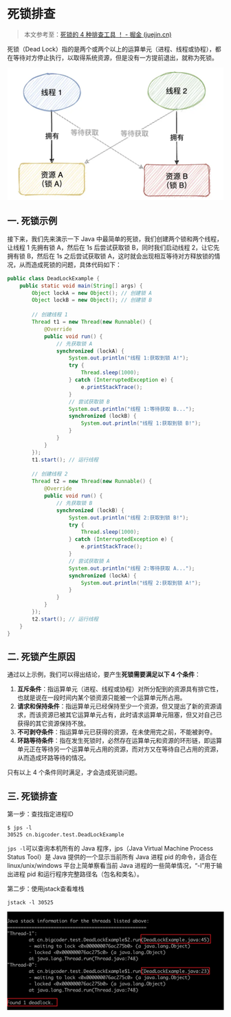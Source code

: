 # 死锁排查

> 本文参考至：[死锁的 4 种排查工具 ！ - 掘金 (juejin.cn)](https://juejin.cn/post/6999790359530176519)

死锁（Dead Lock）指的是两个或两个以上的运算单元（进程、线程或协程），都在等待对方停止执行，以取得系统资源，但是没有一方提前退出，就称为死锁。

![](../images/10.png)

## 一. 死锁示例

接下来，我们先来演示一下 Java 中最简单的死锁，我们创建两个锁和两个线程，让线程 1 先拥有锁 A，然后在 1s 后尝试获取锁 B，同时我们启动线程 2，让它先拥有锁 B，然后在 1s 之后尝试获取锁 A，这时就会出现相互等待对方释放锁的情况，从而造成死锁的问题，具体代码如下：

```java
public class DeadLockExample {
    public static void main(String[] args) {
        Object lockA = new Object(); // 创建锁 A
        Object lockB = new Object(); // 创建锁 B

        // 创建线程 1
        Thread t1 = new Thread(new Runnable() {
            @Override
            public void run() {
                // 先获取锁 A
                synchronized (lockA) {
                    System.out.println("线程 1:获取到锁 A!");
                    try {
                        Thread.sleep(1000);
                    } catch (InterruptedException e) {
                        e.printStackTrace();
                    }
                    // 尝试获取锁 B
                    System.out.println("线程 1:等待获取 B...");
                    synchronized (lockB) {
                        System.out.println("线程 1:获取到锁 B!");
                    }
                }
            }
        });
        t1.start(); // 运行线程

        // 创建线程 2
        Thread t2 = new Thread(new Runnable() {
            @Override
            public void run() {
                // 先获取锁 B
                synchronized (lockB) {
                    System.out.println("线程 2:获取到锁 B!");
                    try {
                        Thread.sleep(1000);
                    } catch (InterruptedException e) {
                        e.printStackTrace();
                    }
                    // 尝试获取锁 A
                    System.out.println("线程 2:等待获取 A...");
                    synchronized (lockA) {
                        System.out.println("线程 2:获取到锁 A!");
                    }
                }
            }
        });
        t2.start(); // 运行线程
    }
}
```

## 二. 死锁产生原因

通过以上示例，我们可以得出结论，要产生**死锁需要满足以下 4 个条件**：

1. **互斥条件**：指运算单元（进程、线程或协程）对所分配到的资源具有排它性，也就是说在一段时间内某个锁资源只能被一个运算单元所占用。
2. **请求和保持条件**：指运算单元已经保持至少一个资源，但又提出了新的资源请求，而该资源已被其它运算单元占有，此时请求运算单元阻塞，但又对自己已获得的其它资源保持不放。
3. **不可剥夺条件**：指运算单元已获得的资源，在未使用完之前，不能被剥夺。
4. **环路等待条件**：指在发生死锁时，必然存在运算单元和资源的环形链，即运算单元正在等待另一个运算单元占用的资源，而对方又在等待自己占用的资源，从而造成环路等待的情况。

只有以上 4 个条件同时满足，才会造成死锁问题。

## 三. 死锁排查

第一步：查找指定进程ID

```shell
$ jps -l
30525 cn.bigcoder.test.DeadLockExample
```

`jps -l`可以查询本机所有的 Java 程序，jps（Java Virtual Machine Process Status Tool）是 Java 提供的一个显示当前所有 Java 进程 pid 的命令，适合在 linux/unix/windows 平台上简单察看当前 Java 进程的一些简单情况，“-l”用于输出进程 pid 和运行程序完整路径名（包名和类名）。

第二步：使用jstack查看堆栈

```shell
jstack -l 30525
```

![](../images/11.png)


